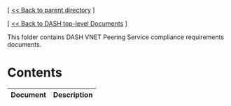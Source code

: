 [ [ << Back to parent directory](../README.md) ]

[ [ << Back to DASH top-level Documents](../../README.md#contents) ]

This folder contains DASH VNET Peering Service compliance requirements documents.

# Contents

| Document                                               | Description                                |
| ------------------------------------------------------ | ------------------------------------------ |
